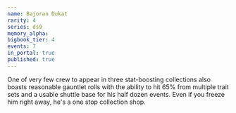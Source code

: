 ```yaml
---
name: Bajoran Dukat
rarity: 4
series: ds9
memory_alpha:
bigbook_tier: 4
events: 7
in_portal: true
published: true
---
```


One of very few crew to appear in three stat-boosting collections also boasts reasonable gauntlet rolls with the ability to hit 65% from multiple trait sets and a usable shuttle base for his half dozen events. Even if you freeze him right away, he's a one stop collection shop.
